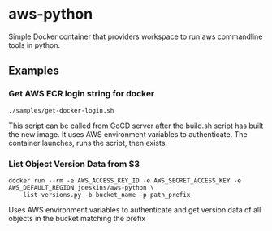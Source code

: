 # aws-python

Simple Docker container that providers workspace to run aws commandline tools in python.

## Examples

### Get AWS ECR login string for docker

```
./samples/get-docker-login.sh
```

This script can be called from GoCD server after the build.sh script has built the new image.
It uses AWS environment variables to authenticate.  The container launches, runs the script,
then exists.

### List Object Version Data from S3

```
docker run --rm -e AWS_ACCESS_KEY_ID -e AWS_SECRET_ACCESS_KEY -e AWS_DEFAULT_REGION jdeskins/aws-python \
    list-versions.py -b bucket_name -p path_prefix
```

Uses AWS environment variables to authenticate and get version data of all objects in the bucket
matching the prefix
